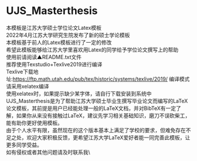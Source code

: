 # UJS_Masterthesis
本模板是江苏大学硕士学位论文Latex模板\
2022年4月江苏大学研究生院发布了新的硕士学论模板\
本模板基于前人的Latex模板进行了一定的修改\
希望此模板能够给江苏大学里喜欢用Latex的同学给予学位论文撰写上的帮助\
使用前请阅读▲README.txt文件\
推荐使用Texstudio+Texlive2019进行编译\
Texlive下载地址:https://ftp.math.utah.edu/pub/tex/historic/systems/texlive/2019/
编译模式请采用xelatex编译\
使用xelatex时，如果提示缺少某字体，请自行下载安装到系统中\
UJS_Masterthesis是为了帮助江苏大学硕士毕业生撰写毕业论文而编写的LaTeX论文模板，其前提是用户已经能处理一般的LaTeX文档，并对BibTeX有一定了解，如果你从来没有接触过LaTeX，建议先学习相关基础知识，磨刀不误砍柴工，能有助你更好使用模板。\
由于个人水平有限，虽然现在的这个版本基本上满足了学校的要求，但难免存在不足之处，欢迎大家积极反馈，更希望江苏大学LaTeX爱好者能一同完善此模板，让更多同学受益。\
如有侵权或者其他问题请及时联系我\
